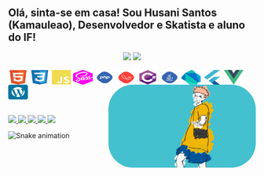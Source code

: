 ## Olá, sinta-se em casa! Sou Husani Santos (Kamauleao), Desenvolvedor e Skatista e aluno do IF!

<div align="center">
  <img height="180em" src="https://github-readme-stats.vercel.app/api?username=husanisantos&show_icons=true&theme=dracula&include_all_commits=true&count_private=true"/>
  <img height="180em" src="https://github-readme-stats.vercel.app/api/top-langs/?username=husanisantos&layout=compact&langs_count=7&theme=dracula"/>
</div>

<div style="display: inline_block">
  <br>
  <img align="center" alt="Husani-HTML" height="30" width="40" src="https://raw.githubusercontent.com/devicons/devicon/master/icons/html5/html5-original.svg">
  <img align="center" alt="Husani-CSS" height="30" width="40" src="https://raw.githubusercontent.com/devicons/devicon/master/icons/css3/css3-original.svg">
  <img align="center" alt="Husani-Js" height="30" width="40" src="https://raw.githubusercontent.com/devicons/devicon/master/icons/javascript/javascript-plain.svg">
  <img align="center" alt="Husani-Sass" height="30" width="40" src="https://raw.githubusercontent.com/husanisantos/husanisantos/main/svg/sass-colored.svg">
  <img align="center" alt="Husani-php" height="30" width="40" src="https://raw.githubusercontent.com/husanisantos/husanisantos/main/svg/php-colored.svg">
  <img align="center" alt="Husani-laravel" height="30" width="40" src="https://raw.githubusercontent.com/husanisantos/husanisantos/main/svg/laravel-colored.svg">
  <img align="center" alt="Husani-Csharp" height="30" width="40" src="https://raw.githubusercontent.com/devicons/devicon/master/icons/csharp/csharp-original.svg">
  <img align="center" alt="Husani-Java" height="30" width="40" src="https://raw.githubusercontent.com/husanisantos/husanisantos/main/svg/java-colored.svg">
  <img align="center" alt="Husani-dart" height="30" width="40" src="https://raw.githubusercontent.com/devicons/devicon/master/icons/dart/dart-original.svg">
  <img align="center" alt="Husani-flutter" height="30" width="40" src="https://raw.githubusercontent.com/devicons/devicon/master/icons/flutter/flutter-original.svg">
  <img align="center" alt="Husani-vue" height="30" width="40" src="https://raw.githubusercontent.com/husanisantos/husanisantos/main/svg/vue-colored.svg">
  <img align="center" alt="Husani-wordpress" height="30" width="40" src="https://raw.githubusercontent.com/husanisantos/husanisantos/main/svg/wordpress-colored.svg">
  <img align="right" alt="Husani-pic" width="300" style="border-radius:50px;" src="https://raw.githubusercontent.com/husanisantos/husanisantos/main/img/dance.gif">
</div>
 
<div style="margin-top: 32px"> 
  <a href="https://criativi.me" target="_blank">
    <img src="https://img.shields.io/badge/website-000000?style=for-the-badge&logo=About.me&logoColor=white" target="_blank">
  </a>
  <a href="https://instagram.com/husanisantos" target="_blank">
    <img src="https://img.shields.io/badge/-Instagram-%23E4405F?style=for-the-badge&logo=instagram&logoColor=white" target="_blank">
  </a>
 	<a href="https://facebook.com/husanisantos" target="_blank">
  <img src="https://img.shields.io/badge/Facebook-1877F2?style=for-the-badge&logo=facebook&logoColor=white" target="_blank">
  </a>
 <a href="https://www.behance.net/husanisantos" target="_blank">
  <img src="https://img.shields.io/badge/Behance-0054F7?style=for-the-badge&logo=behance&logoColor=white" target="_blank">
 </a> 
  <a href = "mailto:husanisoantos@gmail.com">
  <img src="https://img.shields.io/badge/-Gmail-%23333?style=for-the-badge&logo=gmail&logoColor=white" target="_blank">
  </a>
 
  ![Snake animation](https://github.com/husanisantos/husanisantos/blob/output/github-contribution-grid-snake.svg)
 
</div>
